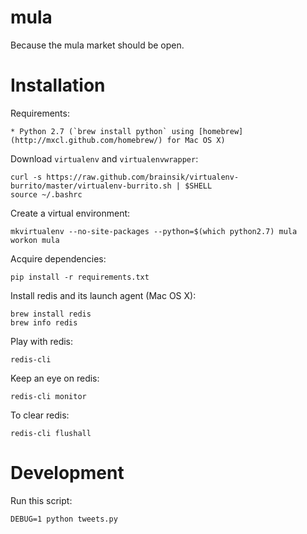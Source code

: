 mula
==========

Because the mula market should be open.


Installation
============

Requirements:

    * Python 2.7 (`brew install python` using [homebrew](http://mxcl.github.com/homebrew/) for Mac OS X)

Download `virtualenv` and `virtualenvwrapper`:

    curl -s https://raw.github.com/brainsik/virtualenv-burrito/master/virtualenv-burrito.sh | $SHELL
    source ~/.bashrc

Create a virtual environment:

    mkvirtualenv --no-site-packages --python=$(which python2.7) mula
    workon mula

Acquire dependencies:

    pip install -r requirements.txt

Install redis and its launch agent (Mac OS X):

    brew install redis
    brew info redis

Play with redis:

    redis-cli

Keep an eye on redis:

    redis-cli monitor

To clear redis:

    redis-cli flushall


Development
===========

Run this script:

    DEBUG=1 python tweets.py
